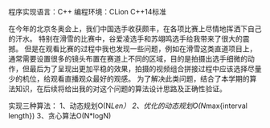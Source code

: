 程序实现语言：C++
编程环境：CLion  C++14标准

在今年的北京冬奥会上，我们中国选手收获颇丰，在各项比赛上尽情地挥洒下自己的汗水。
特别在滑雪的比赛中，谷爱凌选手和苏翊鸣选手给我带来了很大的震撼。
但是在观看比赛的过程中我也发现一些问题，例如在滑雪这类直道项目上，通常需要设置很多的镜头布置在赛道上不同的区域，目的是拍摄出选手细微的动作，但最后为了呈现出更加平稳的效果，拍摄的视频组合拼接过程中应该选择尽量少的机位，给观看直播观众最好的观感。
为了解决此类问题，结合了本学期的算法知识，在后续将给出我的对这个问题的算法设计思路及正确性验证。

实现三种算法：
1、动态规划O(N*Len）
2、优化的动态规划O(N*max{interval length})
3、贪心算法O(N*logN)